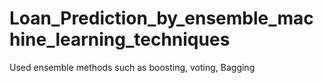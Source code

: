 # Loan_Prediction_by_ensemble_machine_learning_techniques
Used ensemble methods such as boosting, voting, Bagging 

